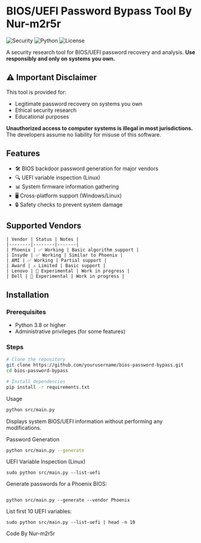 # BIOS/UEFI Password Bypass Tool By Nur-m2r5r

![Security](https://img.shields.io/badge/Security-Firmware-blue)
![Python](https://img.shields.io/badge/Python-3.8%2B-green)
![License](https://img.shields.io/badge/License-GPLv3-red)


A security research tool for BIOS/UEFI password recovery and analysis. **Use responsibly and only on systems you own.**

## ⚠️ Important Disclaimer

This tool is provided for:
- Legitimate password recovery on systems you own
- Ethical security research
- Educational purposes

**Unauthorized access to computer systems is illegal in most jurisdictions.** The developers assume no liability for misuse of this software.

## Features

- 🛠️ BIOS backdoor password generation for major vendors
- 🔍 UEFI variable inspection (Linux)
- 📊 System firmware information gathering
- 🖥️ Cross-platform support (Windows/Linux)
- 🔒 Safety checks to prevent system damage

## Supported Vendors
```
| Vendor | Status | Notes |
|--------|--------|-------|
| Phoenix | ✅ Working | Basic algorithm support |
| Insyde | ✅ Working | Similar to Phoenix |
| AMI | ✅ Working | Partial support |
| Award | ⚠️ Limited | Basic support |
| Lenovo | 🚧 Experimental | Work in progress |
| Dell | 🚧 Experimental | Work in progress |
```

## Installation

### Prerequisites
- Python 3.8 or higher
- Administrative privileges (for some features)

### Steps
```bash
# Clone the repository
git clone https://github.com/yourusername/bios-password-bypass.git
cd bios-password-bypass

# Install dependencies
pip install -r requirements.txt
````
Usage
```bash
python src/main.py
```
Displays system BIOS/UEFI information without performing any modifications.

Password Generation
```bash
python src/main.py --generate
```
UEFI Variable Inspection (Linux)
```
sudo python src/main.py --list-uefi
```
Generate passwords for a Phoenix BIOS:
```

python src/main.py --generate --vendor Phoenix
```
List first 10 UEFI variables:
```
sudo python src/main.py --list-uefi | head -n 10
```
Code By Nur-m2r5r

